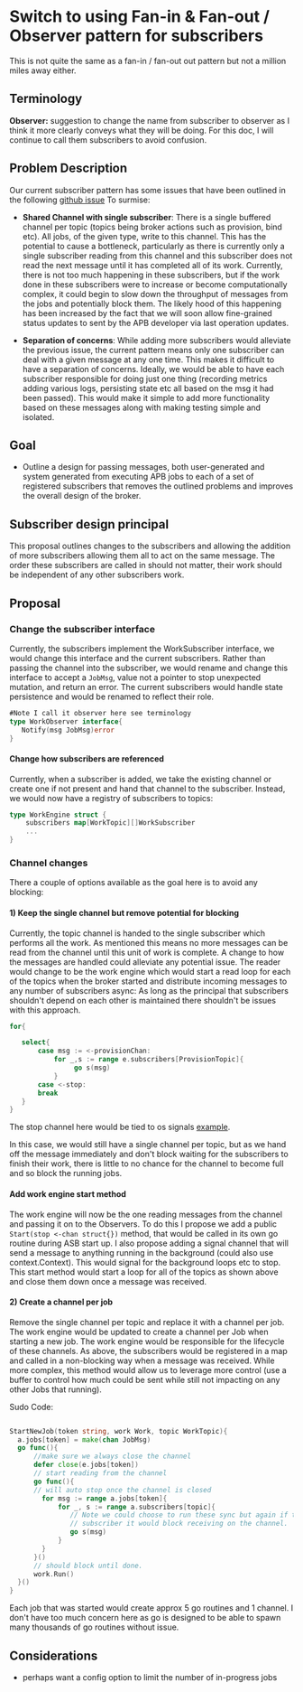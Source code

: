 # Switch to using Fan-in & Fan-out / Observer pattern for subscribers

This is not quite the same as a fan-in / fan-out out pattern but not a
million miles away either.

## Terminology

**Observer:** suggestion to change the name from subscriber to observer
as I think it more clearly conveys what they will be doing.
For this doc, I will continue to call them subscribers to avoid
confusion.

## Problem Description

Our current subscriber pattern has some issues that have been outlined in the following
[github issue](https://github.com/openshift/ansible-service-broker/issues/638)
To surmise:

- **Shared Channel with single subscriber**: There is a single buffered channel per topic (topics being broker
actions such as provision, bind etc). All jobs, of the given type, write to
this channel. This has the potential to cause a bottleneck, particularly
as there is currently only a single subscriber reading from this channel and
this subscriber does not read the next message until it has completed
all of its work. Currently, there is not too much happening in these
subscribers, but if the work done in these subscribers were to increase
or become computationally complex, it could begin to slow down the throughput
of messages from the jobs and potentially block them. The likely hood
of this happening has been increased by the fact that we will soon allow
fine-grained status updates to sent by the APB developer via last operation
updates.

- **Separation of concerns**: While adding more subscribers would alleviate
the previous issue, the current pattern means only one subscriber can
deal with a given message at any one time. This makes it difficult to have a
separation of concerns.  Ideally, we would be able to have each subscriber
responsible for doing just one thing (recording metrics adding various
logs, persisting state etc all based on the msg it had been passed). This
would make it simple to add more functionality based on these messages
along with making testing simple and isolated.


## Goal

- Outline a design for passing messages, both user-generated and system
generated from executing APB jobs to each of a set of registered subscribers
that removes the outlined problems and improves the overall design of the broker.

## Subscriber design principal

This proposal outlines changes to the subscribers and allowing
the addition of more subscribers allowing them all to act on the same message.
The order these subscribers are called in should not matter, their work
should be independent of any other subscribers work.

## Proposal


### Change the subscriber interface

Currently, the subscribers implement the WorkSubscriber interface, we
would change this interface and the current subscribers.
Rather than passing the channel into the subscriber, we would rename and
change this interface to accept a ```JobMsg```, value not a pointer to stop
unexpected mutation, and return an error.
The current subscribers would handle state persistence and would be
renamed to reflect their role.
 
```go
#Note I call it observer here see terminology
type WorkObserver interface{
   Notify(msg JobMsg)error
}
```


#### Change how subscribers are referenced

Currently, when a subscriber is added, we take the existing channel or
create one if not present and hand that channel to the subscriber.
Instead, we would now have a registry of subscribers to topics:

```go
type WorkEngine struct {
	subscribers map[WorkTopic][]WorkSubscriber
	...
} 

```



### Channel changes
There a couple of options available as the goal here is to avoid
any blocking:

#### 1) Keep the single channel but remove potential for blocking

Currently, the topic channel is handed to the single subscriber which
performs all the work. As mentioned this means no more messages can be
read from the channel until this unit of work is complete. A change to
how the messages are handled could alleviate any potential issue. The
reader would change to be the work engine which would start a read loop
for each of the topics when the broker started and distribute incoming
messages to any number of subscribers async:
As long as the principal that subscribers shouldn't depend on each other
is maintained there shouldn't be issues with this approach.
```go 
for{

   select{
       case msg := <-provisionChan:
           for _,s := range e.subscribers[ProvisionTopic]{
                go s(msg)              
           }
       case <-stop:
       break
   }
}


```

The stop channel here would be tied to os signals
[example](https://gist.github.com/reiki4040/be3705f307d3cd136e85).

In this case, we would still have a single channel per topic, but as we
hand off the message immediately and don't block waiting for the
subscribers to finish their work, there is little to no chance for the
channel to become full and so block the running jobs.

#### Add work engine start method

The work engine will now be the one reading messages from the channel
and passing it on to the Observers. To do this I propose we add a  public
``Start(stop <-chan struct{})`` method, that would be called in its own
go routine during ASB start up. I also propose adding a signal channel
that will send a message to anything running  in the background
(could also use context.Context). This would signal for the background
loops etc to stop.
This start method would start a loop for all of the topics as shown
above and close them down once a message was received.

#### 2) Create a channel per job

Remove the single channel per topic and replace it with a channel per
job. The work engine would be updated to create a channel per Job
when starting a new job. The work engine would be responsible for
the lifecycle of these channels. As above, the subscribers would be
registered in a map and called in a non-blocking way when a message was received.
While more complex, this method would allow us to leverage more control
(use a buffer to control how much could be sent while still
not impacting on any other Jobs that running).

Sudo Code:

```go 

StartNewJob(token string, work Work, topic WorkTopic){
  a.jobs[token] = make(chan JobMsg)
  go func(){
      //make sure we always close the channel  
      defer close(e.jobs[token])
      // start reading from the channel 
      go func(){
      // will auto stop once the channel is closed
        for msg := range a.jobs[token]{
            for _, s := range a.subscribers[topic]{
               // Note we could choose to run these sync but again if there was a slow
               // subscriber it would block receiving on the channel.
               go s(msg)
            }
        } 
      }()
      // should block until done.
      work.Run()
  }()
}

```

Each job that was started would create approx 5 go routines and 1 channel.
I don't have too much concern here as go is designed to be able to spawn
many thousands of go routines without issue.



## Considerations

- perhaps want a config option to limit the number of in-progress jobs